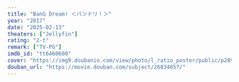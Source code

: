 ```yaml
---
title: "BanG Dream! ＜バンドリ！＞"
year: "2017"
date: "2025-02-13"
theaters: ["Jellyfin"]
rating: "2-t"
remark: ["TV-PG"]
imdb_id: "tt6460600"
cover: "https://img9.doubanio.com/view/photo/l_ratio_poster/public/p2896933144.jpg"
douban_url: "https://movie.douban.com/subject/26834657/"
---
```

